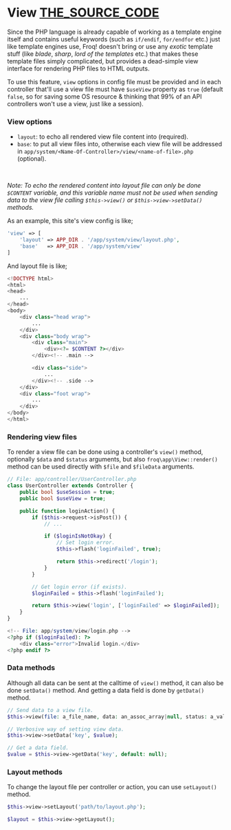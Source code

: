 # View [THE_SOURCE_CODE](//github.com/froq/froq/blob/master/src/app/View.php)

Since the PHP language is already capable of working as a template engine itself and contains useful keywords (such as `if/endif`, `for/endfor` etc.) just like template engines use, Froq! doesn't bring or use any _exotic_ template stuff (like _blade_, _sharp_, _lord of the templates_ etc.) that makes these template files simply complicated, but provides a dead-simple view interface for rendering PHP files to HTML outputs.

To use this feature, `view` options in config file must be provided and in each controller that'll use a view file must have `$useView` property as `true` (default `false`, so for saving some OS resource & thinking that 99% of an API controllers won't use a view, just like a session).

### View options
* `layout`: to echo all rendered view file content into (required).
* `base`: to put all view files into, otherwise each view file will be addressed in `app/system/<Name-Of-Controller>/view/<name-of-file>.php` (optional).

<br class="sep">

*Note: To echo the rendered content into layout file can only be done `$CONTENT` variable, and this variable name must not be used when sending data to the view file calling `$this->view()` or `$this->view->setData()` methods.*

As an example, this site's view config is like;

```php
'view' => [
    'layout' => APP_DIR . '/app/system/view/layout.php',
    'base'   => APP_DIR . '/app/system/view'
]
```

And layout file is like;

```php
<!DOCTYPE html>
<html>
<head>
    ...
</head>
<body>
    <div class="head wrap">
        ...
    </div>
    <div class="body wrap">
        <div class="main">
            <div><?= $CONTENT ?></div>
        </div><!-- .main -->

        <div class="side">
            ...
        </div><!-- .side -->
    </div>
    <div class="foot wrap">
        ...
    </div>
</body>
</html>
```

### Rendering view files
To render a view file can be done using a controller's `view()` method, optionally `$data` and `$status` arguments, but also `froq\app\View::render()` method can be used directly with `$file` and `$fileData` arguments.

```php
// File: app/controller/UserController.php
class UserController extends Controller {
    public bool $useSession = true;
    public bool $useView = true;

    public function loginAction() {
        if ($this->request->isPost()) {
            // ...

            if ($loginIsNotOkay) {
                // Set login error.
                $this->flash('loginFailed', true);

                return $this->redirect('/login');
            }
        }

        // Get login error (if exists).
        $loginFailed = $this->flash('loginFailed');

        return $this->view('login', ['loginFailed' => $loginFailed]);
    }
}
```

```php
<!-- File: app/system/view/login.php -->
<?php if ($loginFailed): ?>
    <div class="error">Invalid login.</div>
<?php endif ?>
```

### Data methods
Although all data can be sent at the calltime of `view()` method, it can also be done `setData()` method. And getting a data field is done by `getData()` method.

```php
// Send data to a view file.
$this->view(file: a_file_name, data: an_assoc_array|null, status: a_valid_http_status|null);

// Verbosive way of setting view data.
$this->view->setData('key', $value);

// Get a data field.
$value = $this->view->getData('key', default: null);
```

### Layout methods
To change the layout file per controller or action, you can use `setLayout()` method.

```php
$this->view->setLayout('path/to/layout.php');

$layout = $this->view->getLayout();
```
